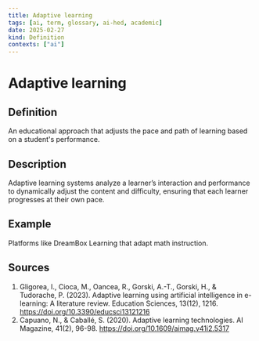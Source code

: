 ```yaml
---
title: Adaptive learning
tags: [ai, term, glossary, ai-hed, academic]
date: 2025-02-27
kind: Definition
contexts: ["ai"]
---
```


# Adaptive learning

## Definition
An educational approach that adjusts the pace and path of learning based on a student's performance.

## Description
Adaptive learning systems analyze a learner’s interaction and performance to dynamically adjust the content and difficulty, ensuring that each learner progresses at their own pace.

## Example
Platforms like DreamBox Learning that adapt math instruction.

## Sources
1. Gligorea, I., Cioca, M., Oancea, R., Gorski, A.-T., Gorski, H., & Tudorache, P. (2023). Adaptive learning using artificial intelligence in e-learning: A literature review. Education Sciences, 13(12), 1216. https://doi.org/10.3390/educsci13121216
2. Capuano, N., & Caballé, S. (2020). Adaptive learning technologies. AI Magazine, 41(2), 96-98. https://doi.org/10.1609/aimag.v41i2.5317
